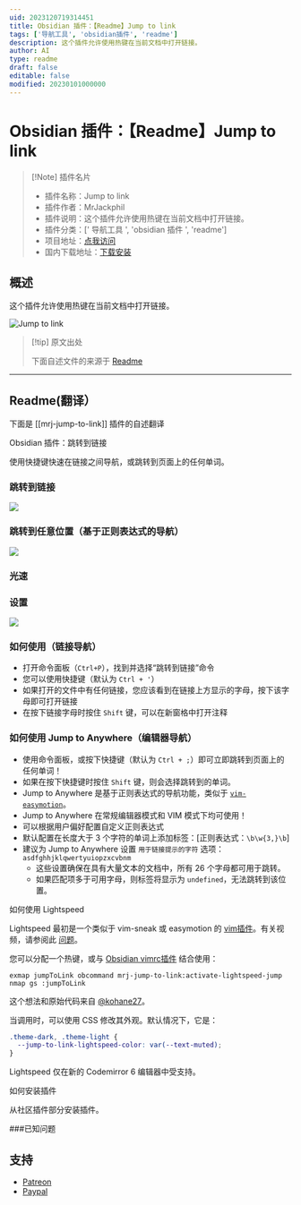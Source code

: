 ```yaml
---
uid: 2023120719314451
title: Obsidian 插件：【Readme】Jump to link
tags: ['导航工具', 'obsidian插件', 'readme']
description: 这个插件允许使用热键在当前文档中打开链接。
author: AI
type: readme
draft: false
editable: false
modified: 20230101000000
---
```


# Obsidian 插件：【Readme】Jump to link

> [!Note] 插件名片
> - 插件名称：Jump to link
> - 插件作者：MrJackphil
> - 插件说明：这个插件允许使用热键在当前文档中打开链接。
> - 插件分类：[' 导航工具 ', 'obsidian 插件 ', 'readme']
> - 项目地址：[点我访问](https://github.com/mrjackphil/obsidian-jump-to-link)
> - 国内下载地址：[下载安装](https://pkmer.cn/products/plugin/pluginMarket/?mrj-jump-to-link)

## 概述

这个插件允许使用热键在当前文档中打开链接。

![Jump to link](https://cdn.pkmer.cn/covers/mrj-jump-to-link.png!pkmer)

> [!tip] 原文出处
>
>下面自述文件的来源于 [Readme](https://ghproxy.net/https://raw.githubusercontent.com/mrjackphil/obsidian-jump-to-link/master/README.md)
>

---

## Readme(翻译）

下面是 [[mrj-jump-to-link]] 插件的自述翻译

Obsidian 插件：跳转到链接

使用快捷键快速在链接之间导航，或跳转到页面上的任何单词。

### 跳转到链接

![](https://cdn.pkmer.cn/covers/mrj-jump-to-link_1_0.png!pkmer)

### 跳转到任意位置（基于正则表达式的导航）

![](https://cdn.pkmer.cn/covers/mrj-jump-to-link_1_1.png!pkmer)

### 光速

### 设置

![](https://cdn.pkmer.cn/covers/mrj-jump-to-link_2_0.png!pkmer)

### 如何使用（链接导航）

- 打开命令面板（`Ctrl+P`），找到并选择“跳转到链接”命令
- 您可以使用快捷键（默认为 `Ctrl + '`）
- 如果打开的文件中有任何链接，您应该看到在链接上方显示的字母，按下该字母即可打开链接
- 在按下链接字母时按住 `Shift` 键，可以在新窗格中打开注释

### 如何使用 Jump to Anywhere（编辑器导航）

- 使用命令面板，或按下快捷键（默认为 `Ctrl + ;`）即可立即跳转到页面上的任何单词！
- 如果在按下快捷键时按住 `Shift` 键，则会选择跳转到的单词。
- Jump to Anywhere 是基于正则表达式的导航功能，类似于 [`vim-easymotion`](https://github.com/easymotion/vim-easymotion)。
- Jump to Anywhere 在常规编辑器模式和 VIM 模式下均可使用！
- 可以根据用户偏好配置自定义正则表达式
- 默认配置在长度大于 3 个字符的单词上添加标签：[正则表达式：`\b\w{3,}\b`]
- 建议为 Jump to Anywhere 设置 `用于链接提示的字符` 选项：`asdfghhjklqwertyuiopzxcvbnm`
  - 这些设置确保在具有大量文本的文档中，所有 26 个字母都可用于跳转。
  - 如果匹配项多于可用字母，则标签将显示为 `undefined`，无法跳转到该位置。

如何使用 Lightspeed

Lightspeed 最初是一个类似于 vim-sneak 或 easymotion 的 [vim插件](https://github.com/ggandor/lightspeed.nvim)。有关视频，请参阅此 [问题](https://github.com/mrjackphil/obsidian-jump-to-link/issues/35)。

您可以分配一个热键，或与 [Obsidian vimrc插件](https://github.com/esm7/obsidian-vimrc-support) 结合使用：

```vimrc
exmap jumpToLink obcommand mrj-jump-to-link:activate-lightspeed-jump
nmap gs :jumpToLink
```

这个想法和原始代码来自 [@kohane27](https://github.com/mrjackphil/obsidian-jump-to-link/issues/35#issuecomment-1085905668)。

当调用时，可以使用 CSS 修改其外观。默认情况下，它是：

```css
.theme-dark, .theme-light {
  --jump-to-link-lightspeed-color: var(--text-muted);
}
```

Lightspeed 仅在新的 Codemirror 6 编辑器中受支持。

如何安装插件

从社区插件部分安装插件。

###已知问题

## 支持

- [Patreon](https://patreon.com/mrjackphil)
- [Paypal](https://www.paypal.com/paypalme/mrjackphil)



